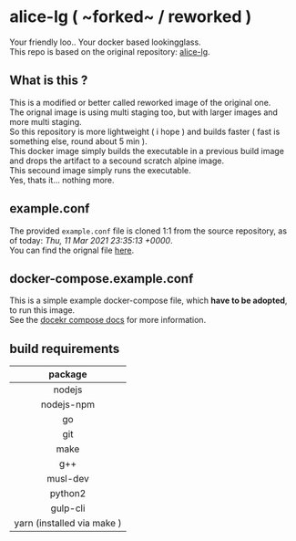 # alice-lg ( ~forked~ / reworked ) #
Your friendly loo.. Your docker based lookingglass.  
This repo is based on the original repository: [alice-lg](https://github.com/alice-lg/alice-lg.git). 

## What is this ? ##
This is a modified or better called reworked image of the original one.  
The orignal image is using multi staging too, but with larger images and more multi staging.  
So this repository is more lightweight ( i hope ) and builds faster ( fast is something else, round about 5 min ).  
This docker image simply builds the executable in a previous build image and drops the artifact to a secound scratch alpine image.  
This secound image simply runs the executable.  
Yes, thats it... nothing more.  

## example.conf ##
The provided `example.conf` file is cloned 1:1 from the source repository, as of today: *Thu, 11 Mar 2021 23:35:13 +0000*.  
You can find the orignal file [here](https://github.com/alice-lg/alice-lg/blob/master/etc/alice-lg/alice.example.conf).  

## docker-compose.example.conf ##
This is a simple example docker-compose file, which **have to be adopted**, to run this image.  
See the [docekr compose docs](https://docs.docker.com/compose/) for more information.  

## build requirements ##
| package |
| :-----: |
| nodejs |
| nodejs-npm |
| go |
| git |
| make |
| g++ |
| musl-dev |
| python2 |
| gulp-cli |
| yarn (installed via make ) |
